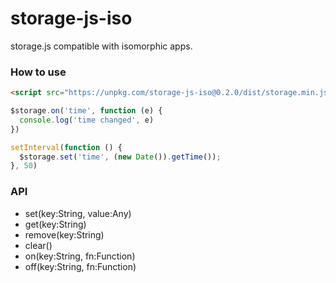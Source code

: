 # storage-js-iso

storage.js compatible with isomorphic apps.

### How to use

```html
<script src="https://unpkg.com/storage-js-iso@0.2.0/dist/storage.min.js"></script>
```

```js
$storage.on('time', function (e) {
  console.log('time changed', e)
})

setInterval(function () {
  $storage.set('time', (new Date()).getTime());
}, 50)
```

### API

- set(key:String, value:Any)
- get(key:String)
- remove(key:String)
- clear()
- on(key:String, fn:Function)
- off(key:String, fn:Function)
